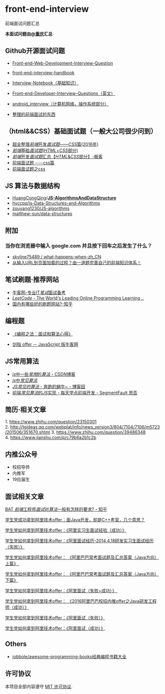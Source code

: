 # front-end-interview
前端面试问题汇总

**本面试问题由[@重庆](https://github.com/HuangCongQing/front-end-interview)汇总**

## Github开源面试问题
*  [Front-end-Web-Development-Interview-Question](https://github.com/paddingme/Front-end-Web-Development-Interview-Question)

* [front-end-interview-handbook](https://github.com/yangshun/front-end-interview-handbook)

* [Interview-Notebook（基础知识）](https://github.com/CyC2018/Interview-Notebook)
* [Front-end-Developer-Interview-Questions（英文）](https://github.com/h5bp/Front-end-Developer-Interview-Questions)

*  [android_interview（计算机网络，操作系统部分）](https://github.com/LRH1993/android_interview)
* [整理的前端面试的东西](http://blog.csdn.net/qq1024884152/article/details/72831214)

## （html&&CSS）基础面试题（一般大公司很少问到）

*  [超全整理*前端*开发*面试题*——*CSS*篇(2016年)](http://www.360doc.com/content/16/0901/17/35307855_587570473.shtml)
* [*前端*基础*面试题*(*HTML*+*CSS*部分)](https://zhuanlan.zhihu.com/p/28415923)
* [*前端*开发*面试题*汇总【*HTML*&*CSS*部分】-极客](http://geek.csdn.net/news/detail/239985)
* [前端面试题 ----css篇](http://www.cnblogs.com/zhangshuda/p/8465043.html)
* [前端面试题之css](http://www.cnblogs.com/fanyx/p/6910060.html)

## JS 算法与数据结构
* [HuangCongQing](https://github.com/HuangCongQing)/**[JS-AlgorithmsAndDataStructure](https://github.com/HuangCongQing/JS-AlgorithmsAndDataStructure)**
* [hyccpq/js-Data-Structures-and-Algorithms](https://github.com/hyccpq/js-Data-Structures-and-Algorithms)
* [zouyang1230/JS-algorithms](https://github.com/zouyang1230/JS-algorithms)
* [matthew-sun/data-structures](https://github.com/matthew-sun/data-structures)


## 附加
### 当你在浏览器中输入 google.com 并且按下回车之后发生了什么？
*  [skyline75489 / what-happens-when-zh_CN](https://github.com/skyline75489/what-happens-when-zh_CN)
* [从输入URL到页面加载的过程？由一道题完善自己的前端知识体系！](https://mp.weixin.qq.com/s?__biz=MzAxODE2MjM1MA==&mid=2651553818&idx=1&sn=3ce840113d28ee2b2cafe4c7fc48ef91&chksm=802557dbb752decd2118e3ad7a3ea803a0c41c6594f539fc54830dae9bbc2242b2fc03e7fb1c&mpshare=1&scene=23&srcid=03193ThjXkQoUBG9AlesLsgr#rd)


## 笔试刷题·推荐网站

*  [牛客网-专业IT*笔试*面试备考](https://www.nowcoder.com/3956066)
* [*LeetCode* - The World's Leading Online Programming Learning ..](http://leetcode.com/)
* [国内有哪些好的刷题网站?-知乎](https://www.zhihu.com/question/25574458)

## 编程题

* [《编程之法：面试和算法心得》](https://legacy.gitbook.com/book/wizardforcel/the-art-of-programming-by-july/details)

* [剑指 offer -- JavaScript 版牛客网](https://zhuanlan.zhihu.com/p/31938189)

## JS常用算法

*  [*js*中一些*常用*的*算法* - CSDN博客](https://blog.csdn.net/qq_38844939/article/details/76864573)
*  [*js*中*常见算法*](https://www.cnblogs.com/createGod/p/6843350.html)
* [*JS常见的算法* - 奔跑的蜗牛~ - 博客园](https://www.cnblogs.com/lvmylife/p/7208541.html)
*  [前端*常见算法*的*JS*实现 - 每天学点前端开发 - SegmentFault 思否](https://segmentfault.com/a/1190000008593715)


## 简历·相关文章

1. https://www.zhihu.com/question/23150301
2. http://tgideas.qq.com/webplat/info/news_version3/804/7104/7106/m5723/201506/351670.shtml
3. https://www.zhihu.com/question/39486348
4. https://www.jianshu.com/p/c79b6a2b1c2b

## 内推公众号
* 校招导师
* 内推军
* 19应届生

## 面试相关文章

[BAT *前端*工程师*面试*对*算法*一般有怎样的要求? - 知乎](https://www.zhihu.com/question/28578899)

[学生党成功拿到阿里技术offer：面Java开发，却是C++考官，几个意思？](https://yq.aliyun.com/articles/6393)

[学生党如何拿到阿里技术offer：《阿里实习生面试经验（成功）》](https://yq.aliyun.com/articles/6395)

[学生党如何拿到阿里技术offer：《阿里面试经历-2014.4.18研发实习生面试经历（失败）》](https://yq.aliyun.com/articles/6655)

[学生党如何拿到阿里技术offer： 《阿里巴巴常考面试题及汇总答案（Java方向）上篇》 ](https://yq.aliyun.com/articles/6656)

[学生党如何拿到阿里技术offer： 《阿里巴巴常考面试题及汇总答案（Java方向）下篇》](https://yq.aliyun.com/articles/7468)

[学生党如何拿到阿里技术offer：《阿里面试（失败+成功）》 ](https://yq.aliyun.com/articles/6806)

[学生党如何拿到阿里技术offer： 《2016阿里巴巴校招内推offer之Java研发工程师（成功）》](https://yq.aliyun.com/articles/6807)

[学生党如何拿到阿里技术offer：《阿里面试（失败）》](https://yq.aliyun.com/articles/6824)

[学生党如何拿到阿里技术offer：《阿里面试（成功）》](https://yq.aliyun.com/articles/6825)

## Others
* [jobbole/awesome-programming-books经典编程书籍大全](https://github.com/jobbole/awesome-programming-books)


## 许可协议

本项目全部内容遵守 [MIT 许可协议](https://github.com/HuangCongQing/front-end-interview/blob/master/LICENSE).
